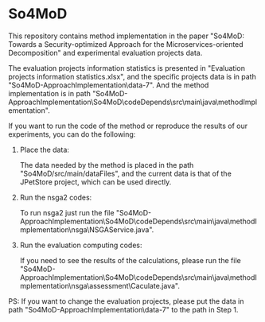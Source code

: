 # So4MoD

This repository contains method implementation in the paper "So4MoD: Towards a Security-optimized Approach for the Microservices-oriented Decomposition" and experimental evaluation projects data.

The evaluation projects information statistics is presented in "Evaluation projects information statistics.xlsx", and the specific projects data is in path "So4MoD-ApproachImplementation\data-7". And the method implementation is in path "So4MoD-ApproachImplementation\So4MoD\codeDepends\src\main\java\methodImplementation".

If you want to run the code of the method or reproduce the results of our experiments, you can do the following:

1. Place the data:

   The data needed by the method is placed in the path "So4MoD/src/main/dataFiles", and the current data is that of the JPetStore project, which can be used directly.

2. Run the nsga2 codes:

   To run nsga2 just run the file "So4MoD-ApproachImplementation\So4MoD\codeDepends\src\main\java\methodImplementation\nsga\NSGAService.java".

3. Run the evaluation computing codes:

   If you need to see the results of the calculations, please run the file "So4MoD-ApproachImplementation\So4MoD\codeDepends\src\main\java\methodImplementation\nsga\assessment\Caculate.java".

PS: If you want to change the evaluation projects, please put the data in path "So4MoD-ApproachImplementation\data-7" to the path in Step 1.

